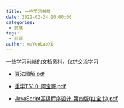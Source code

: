 ```yaml
---
title: 一些学习书籍
date: 2022-02-24 10:00:00
categories:
 - 前端
tags:
 - 前端
author: maYunLaoXi
---
```


一些学习前端的文档资料，仅供交流学习

* [算法图解.pdf](http://img.yingyinbi.com/pdf/%E7%AE%97%E6%B3%95%E5%9B%BE%E8%A7%A3.pdf)

* [重学TS1.0-阿宝哥.pdf](http://img.yingyinbi.com/pdf/%E9%87%8D%E5%AD%A6TS-v1.0.pdf)

* [JavaScript高级程序设计-第四版(红宝书).pdf](http://img.yingyinbi.com/pdf/JavaScript%E9%AB%98%E7%BA%A7%E7%A8%8B%E5%BA%8F%E8%AE%BE%E8%AE%A1-%E7%AC%AC%E5%9B%9B%E7%89%88.pdf)

